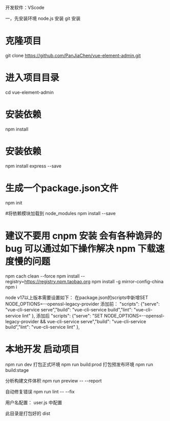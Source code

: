 ﻿
开发软件：VScode

一，先安装环境
node.js 安装
git  安装


# 克隆项目
git clone https://github.com/PanJiaChen/vue-element-admin.git

# 进入项目目录
cd vue-element-admin

# 安装依赖
npm install

# 安装依赖
npm install express --save

# 生成一个package.json文件
npm init

#将依赖模块加载到 node_modules
npm install --save

# 建议不要用 cnpm 安装 会有各种诡异的bug 可以通过如下操作解决 npm 下载速度慢的问题
npm cach clean --force
npm install --registry=https://registry.npm.taobao.org
npm install -g mirror-config-china
npm i




node v17以上版本需要设置如下：
在package.json的scripts中新增SET NODE_OPTIONS=--openssl-legacy-provider
添加前：
"scripts": {"serve": "vue-cli-service serve","build": "vue-cli-service build","lint": "vue-cli-service lint"
},
添加后
 "scripts": {"serve": "SET NODE_OPTIONS=--openssl-legacy-provider && vue-cli-service serve","build": "vue-cli-service build","lint": "vue-cli-service lint"
},



# 本地开发 启动项目
npm run dev
打包正式环境
npm run build:prod
打包预发布环境
npm run build:stage

分析构建文件体积
 npm run preview -- --report

自动修复错误
npm run lint -- --fix


用户名配置：
user.js 中配置

此目录是打包好的
dist
